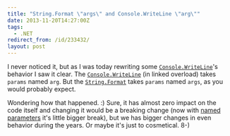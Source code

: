 ```yaml
---
title: "String.Format \"args\" and Console.WriteLine \"arg\""
date: 2013-11-20T14:27:00Z
tags:
  - .NET
redirect_from: /id/233432/
layout: post
---
```

I never noticed it, but as I was today rewriting some [`Console.WriteLine`][1]'s behavior I saw it clear. The [`Console.WriteLine`][2] (in linked overload) takes `params` named `arg`. But the [`String.Format`][3] takes `params` named `args`, as you would probably expect.

<!-- excerpt -->

Wondering how that happened. :) Sure, it has almost zero impact on the code itself and changing it would be a breaking change (now with [named parameters][4] it's little bigger break), but we has bigger changes in even behavior during the years. Or maybe it's just to cosmetical. 8-)

[1]: http://msdn.microsoft.com/en-us/library/828t9b9h(v=vs.110).aspx
[2]: http://msdn.microsoft.com/en-us/library/828t9b9h(v=vs.110).aspx
[3]: http://msdn.microsoft.com/en-us/library/b1csw23d(v=vs.110).aspx
[4]: http://msdn.microsoft.com/en-us/library/vstudio/dd264739.aspx